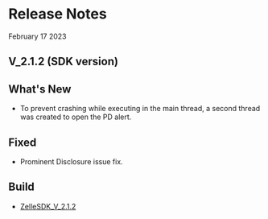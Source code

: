# Release Notes

February 17 2023

## V_2.1.2 (SDK version)

## What's New

- To prevent crashing while executing in the main thread, a second thread was created to open the PD alert.

## Fixed

- Prominent Disclosure issue fix.

## Build

- [ZelleSDK_V_2.1.2](?path=docs/builds/Android/downgraded-kotlin/ZelleSDK_V_2.1.2.aar)